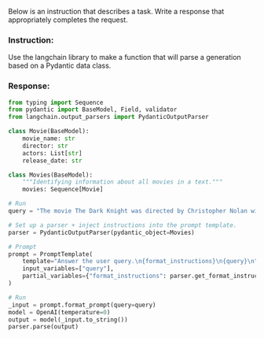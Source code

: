 Below is an instruction that describes a task. Write a response that appropriately completes the request.

### Instruction:
Use the langchain library to make a function that will parse a generation based on a Pydantic data class.

### Response:
```python
from typing import Sequence
from pydantic import BaseModel, Field, validator
from langchain.output_parsers import PydanticOutputParser

class Movie(BaseModel):
    movie_name: str
    director: str
    actors: List[str]
    release_date: str

class Movies(BaseModel):
    """Identifying information about all movies in a text."""
    movies: Sequence[Movie]

# Run 
query = "The movie The Dark Knight was directed by Christopher Nolan with actors including Christian Bale, Heath Ledger, and Aaron Eckhart and was released in 2008."

# Set up a parser + inject instructions into the prompt template.
parser = PydanticOutputParser(pydantic_object=Movies)

# Prompt
prompt = PromptTemplate(
    template="Answer the user query.\n{format_instructions}\n{query}\n",
    input_variables=["query"],
    partial_variables={"format_instructions": parser.get_format_instructions()},
)

# Run
_input = prompt.format_prompt(query=query)
model = OpenAI(temperature=0)
output = model(_input.to_string())
parser.parse(output)
```
